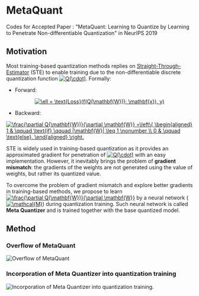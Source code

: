 # MetaQuant
Codes for Accepted Paper : "MetaQuant: Learning to Quantize by Learning to Penetrate Non-differentiable Quantization" in NeurIPS 2019

## Motivation
Most training-based quantization methods replies on [Straight-Through-Estimator](https://arxiv.org/abs/1602.02830) (STE)
to enable training due to the non-differentiable discrete quantization function <a href="https://www.codecogs.com/eqnedit.php?latex=Q(\cdot)" target="_blank"><img src="https://latex.codecogs.com/gif.latex?Q(\cdot)" title="Q(\cdot)" /></a>. Formally:

- Forward:

<a href="https://www.codecogs.com/eqnedit.php?latex=\ell&space;=&space;\text{Loss}(f(Q(\mathbf{W}));&space;\mathbf{x}),&space;y)" target="_blank">
<div align=center>
<img src="https://latex.codecogs.com/gif.latex?\ell&space;=&space;\text{Loss}(f(Q(\mathbf{W}));&space;\mathbf{x}),&space;y)" title="\ell = \text{Loss}(f(Q(\mathbf{W})); \mathbf{x}), y)" />
</div>
</a>

- Backward:

<a href="https://www.codecogs.com/eqnedit.php?latex=\frac{\partial&space;Q(\mathbf{W})}{\partial&space;\mathbf{W}}&space;=\left\{&space;\begin{aligned}&space;1&space;&&space;\qquad&space;\text{if}&space;\qquad&space;|\mathbf{W}|&space;\leq&space;1&space;\nonumber&space;\\&space;0&space;&&space;\qquad&space;\text{else}.&space;\end{aligned}&space;\right." target="_blank"><img src="https://latex.codecogs.com/gif.latex?\frac{\partial&space;Q(\mathbf{W})}{\partial&space;\mathbf{W}}&space;=\left\{&space;\begin{aligned}&space;1&space;&&space;\qquad&space;\text{if}&space;\qquad&space;|\mathbf{W}|&space;\leq&space;1&space;\nonumber&space;\\&space;0&space;&&space;\qquad&space;\text{else}.&space;\end{aligned}&space;\right." title="\frac{\partial Q(\mathbf{W})}{\partial \mathbf{W}} =\left\{ \begin{aligned} 1 & \qquad \text{if} \qquad |\mathbf{W}| \leq 1 \nonumber \\ 0 & \qquad \text{else}. \end{aligned} \right." /></a>

STE is widely used in training-based quantization
as it provides an approximated gradient for penetration 
of <a href="https://www.codecogs.com/eqnedit.php?latex=Q(\cdot)" target="_blank"><img src="https://latex.codecogs.com/gif.latex?Q(\cdot)" title="Q(\cdot)" /></a> 
with an easy implementation. 
However, it inevitably brings the problem of **gradient mismatch**: 
the gradients of the weights are not generated 
using the value of weights, but rather its quantized value.

To overcome the problem of gradient mismatch and explore better gradients in training-based methods, 
we propose to learn <a href="https://www.codecogs.com/eqnedit.php?latex=\frac{\partial&space;Q(\mathbf{W})}{\partial&space;\mathbf{W}}" target="_blank"><img src="https://latex.codecogs.com/gif.latex?\frac{\partial&space;Q(\mathbf{W})}{\partial&space;\mathbf{W}}" title="\frac{\partial Q(\mathbf{W})}{\partial \mathbf{W}}" /></a> 
by a neural network (<a href="https://www.codecogs.com/eqnedit.php?latex=\mathcal{M}" target="_blank"><img src="https://latex.codecogs.com/gif.latex?\mathcal{M}" title="\mathcal{M}" /></a>) 
during quantization training. 
Such neural network is called **Meta Quantizer** and is trained 
together with the base quantized model.

## Method
### Overflow of MetaQuant
![Overflow of MetaQuant](./figs/MetaQuant.png)
### Incorporation of Meta Quantizer into quantization training
![Incorporation of Meta Quantizer into quantization training.](./figs/MetaQuant-Forward.png)
